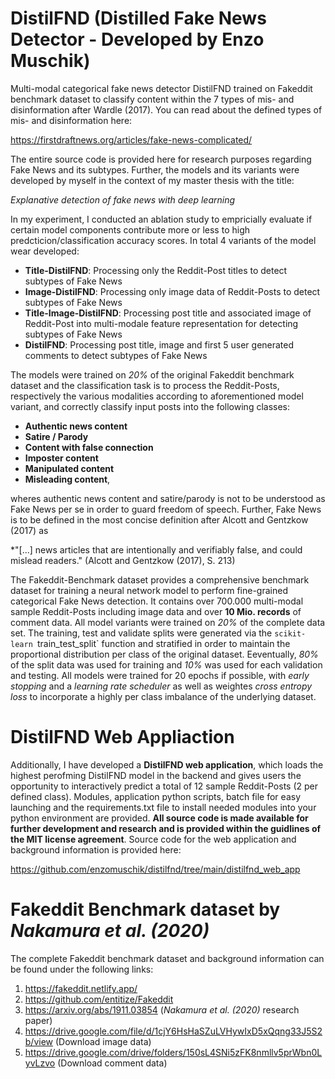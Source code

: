 # DistilFND (Distilled Fake News Detector - Developed by Enzo Muschik)

Multi-modal categorical fake news detector DistilFND trained on Fakeddit benchmark dataset to classify content 
within the 7 types of mis- and disinformation after Wardle (2017). You can read about the defined types of mis- and
disinformation here:

https://firstdraftnews.org/articles/fake-news-complicated/

The entire source code is provided here for research purposes regarding Fake News and its subtypes. Further,
the models and its variants were developed by myself in the context of my master thesis with the title:

*Explanative detection of fake news with deep learning*

In my experiment, I conducted an ablation study to empricially evaluate if certain model components contribute
more or less to high predcticion/classification accuracy scores. In total 4 variants of the model wear developed:

- **Title-DistilFND**: Processing only the Reddit-Post titles to detect subtypes of Fake News
- **Image-DistilFND**: Processing only image data of Reddit-Posts to detect subtypes of Fake News
- **Title-Image-DistilFND**: Processing post title and associated image of Reddit-Post into multi-modale feature representation for detecting subtypes of Fake News
- **DistilFND**: Processing post title, image and first 5 user generated comments to detect subtypes of Fake News

The models were trained on *20%* of the original Fakeddit benchmark dataset and the classification
task is to process the Reddit-Posts, respectively the various modalities according to aforementioned
model variant, and correctly classify input posts into the following classes:

- **Authentic news content**
- **Satire / Parody**
- **Content with false connection**
- **Imposter content**
- **Manipulated content**
- **Misleading content**,

wheres authentic news content and satire/parody is not to be understood as Fake News per se in order
to guard freedom of speech. Further, Fake News is to be defined in the most concise definition after
Alcott and Gentzkow (2017) as

*"[...] news articles that are intentionally and verifiably false, and could mislead readers." (Alcott and Gentzkow (2017), S. 213)

The Fakeddit-Benchmark dataset provides a comprehensive benchmark dataset for training a neural network
model to perform fine-grained categorical Fake News detection. It contains over 700.000 multi-modal sample Reddit-Posts
including image data and over **10 Mio. records** of comment data. All model variants were trained on *20%* of the
complete data set. The training, test and validate splits were generated via the `scikit-learn `train_test_split` function
and stratified in order to maintain the proportional distribution per class of the original dataset. Eeventually, *80%*
of the split data was used for training and *10%* was used for each validation and testing. All models were trained
for 20 epochs if possible, with *early stopping* and a *learning rate scheduler* as well as weightes *cross entropy loss*
to incorporate a highly per class imbalance of the underlying dataset.

# DistilFND Web Appliaction

Additionally, I have developed a **DistilFND web application**, which loads the highest perofming DistilFND model in the backend
and gives users the opportunity to interactively predict a total of 12 sample Reddit-Posts (2 per defined class). Modules, application
python scripts, batch file for easy launching and the requirements.txt file to install needed modules into your python environment
are provided. **All source code is made available for further development and research and is provided within the guidlines
of the MIT license agreement**. Source code for the web application and background information is provided here:

https://github.com/enzomuschik/distilfnd/tree/main/distilfnd_web_app

# Fakeddit Benchmark dataset by *Nakamura et al. (2020)*

The complete Fakeddit benchmark dataset and background information can be found under the following links:

1. https://fakeddit.netlify.app/
2. https://github.com/entitize/Fakeddit
3. https://arxiv.org/abs/1911.03854 (*Nakamura et al. (2020)* research paper)
4. https://drive.google.com/file/d/1cjY6HsHaSZuLVHywIxD5xQqng33J5S2b/view (Download image data)
5. https://drive.google.com/drive/folders/150sL4SNi5zFK8nmllv5prWbn0LyvLzvo (Download comment data)



